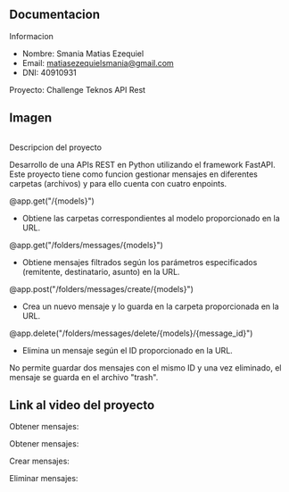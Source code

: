 Documentacion
----------------------------

Informacion

- Nombre: Smania Matias Ezequiel
- Email: matiasezequielsmania@gmail.com
- DNI: 40910931

Proyecto: Challenge Teknos API Rest


Imagen
----------------------------
![]()

Descripcion del proyecto

Desarrollo de una APIs REST en Python utilizando el framework FastAPI. Este proyecto tiene como funcion gestionar mensajes en 
diferentes carpetas (archivos) y para ello cuenta con cuatro enpoints.

@app.get("/{models}")
- Obtiene las carpetas correspondientes al modelo proporcionado en la URL.

@app.get("/folders/messages/{models}")
- Obtiene mensajes filtrados según los parámetros especificados (remitente, destinatario, asunto) en la URL.

@app.post("/folders/messages/create/{models}")
- Crea un nuevo mensaje y lo guarda en la carpeta proporcionada en la URL.

@app.delete("/folders/messages/delete/{models}/{message_id}")
- Elimina un mensaje según el ID proporcionado en la URL.

No permite guardar dos mensajes con el mismo ID y una vez eliminado, el mensaje se guarda en el archivo "trash".





Link al video del proyecto
----------------------------

Obtener mensajes: 

Obtener mensajes: 

Crear mensajes:

Eliminar mensajes: 
